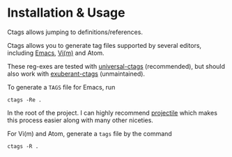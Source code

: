 # Installation & Usage
Ctags allows jumping to definitions/references. 

Ctags allows you to generate tag files supported by several editors, including [Emacs](https://www.gnu.org/software/emacs/manual/html_node/emacs/Xref.html#Xref), [Vi(m)](https://vim.fandom.com/wiki/Browsing_programs_with_tags) and Atom.

These reg-exes are tested with [universal-ctags](https://github.com/universal-ctags/ctags) (recommended), but should also work with [exuberant-ctags](http://ctags.sourceforge.net/) (unmaintained).

To generate a `TAGS` file for Emacs, run

```
ctags -Re .
```

In the root of the project. I can highly recommend [projectile](https://docs.projectile.mx/en/latest/) which makes this process easier along with many other niceties.

For Vi(m) and Atom, generate a `tags` file by the command

```
ctags -R .
```
